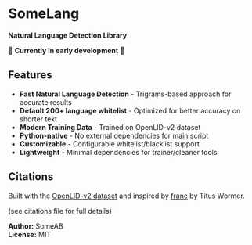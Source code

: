 # SomeLang

**Natural Language Detection Library**

🚧 **Currently in early development** 🚧

## Features

- **Fast Natural Language Detection** - Trigrams-based approach for accurate results
- **Default 200+ language whitelist** - Optimized for better accuracy on shorter text
- **Modern Training Data** - Trained on OpenLID-v2 dataset
- **Python-native** - No external dependencies for main script
- **Customizable** - Configurable whitelist/blacklist support
- **Lightweight** - Minimal dependencies for trainer/cleaner tools

## Citations 
Built with the [OpenLID-v2 dataset](https://huggingface.co/datasets/laurievb/OpenLID-v2) and inspired by [franc](https://github.com/wooorm/franc) by Titus Wormer.

(see citations file for full details)

**Author:** SomeAB  
**License:** MIT
